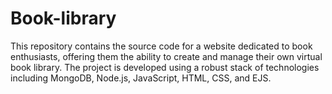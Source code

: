 # Book-library
This repository contains the source code for a website dedicated to book enthusiasts, offering them the ability to create and manage their own virtual book library. The project is developed using a robust stack of technologies including MongoDB, Node.js, JavaScript, HTML, CSS, and EJS.
